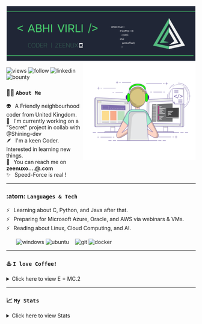 <img alt="banner" src="https://github.com/Zeenuxo/zeenuxo/blob/main/banner.svg"/>
<img align="right" margin="300" alt="coder" width=300" height="260" src="https://github.com/Zeenuxo/zeenuxo/blob/main/coder.gif"/>
                                                                                                                   
![views](https://komarev.com/ghpvc/?username=zeenuxo&label=Profile%20views&color=48d06d&style=plastic)
![follow](https://img.shields.io/github/followers/zeenuxo?color=48d06d&label=Follow%20Me&style=plastic)
![linkedin](https://img.shields.io/twitter/url?color=48d06d&label=LinkedIn&style=plastic&url=https%3A%2F%2Flinkedin.com%2Fin%2F.....-v-a5020b238)
![bounty](https://img.shields.io/bountysource/team/zeenuxo/activity?color=48d06d&label=Bounty%20Count&style=plastic)




### :technologist: `About Me`

:alien:      &thinsp;  A Friendly neighbourhood coder from United Kingdom.  <br>
:ninja:      &thinsp;  I'm currently working on a "Secret" project in collab with @Shining-dev <br>
:feather:    &thinsp;  I'm a keen Coder. Interested in learning new things. <br>
:postbox:    &thinsp;  You can reach me on **zeenuxo....@.com**             <br>
:sparkles:   &thinsp;  Speed-Force is real ! 
 
 
 ---


### :atom: `Languages & Tech` 

:zap:    &thinsp;   Learning about C, Python, and Java after that.                       <br>
:zap:    &thinsp;   Preparing for Microsoft Azure, Oracle, and AWS via webinars & VMs.   <br>
:zap:    &thinsp;   Reading about Linux, Cloud Computing, and AI.                        <br>


&thinsp; &thinsp; &thinsp; &thinsp; ![windows](https://img.shields.io/badge/Windows-0078D6?style=flat&logo=windows&logoColor=white&color=48d06d) 
                                    ![ubuntu](https://img.shields.io/badge/Ubuntu-E95420?style=flat&logo=ubuntu&logoColor=white&color=48d06d") &nbsp;&nbsp;
                                    ![git](https://img.shields.io/badge/Git-F05032?style=flat&logo=git&logoColor=white&color=48d06d) 
                                    ![docker](https://img.shields.io/badge/Docker-2CA5E0?style=flat&logo=docker&logoColor=white&color=48d06d)


---

     
### :hotsprings: `I love Coffee!`

<details>

<summary>Click here to view E = MC.2</summary>

:heavy_dollar_sign:  &thinsp; `If, E = Energy, M = Milk, C = Coffee`        <br>
:heavy_dollar_sign:  &thinsp; `E = M.C.2`                   <br>
:heavy_dollar_sign:  &thinsp; `E = Milk x Coffee.2`         <br>
:heavy_dollar_sign:  &thinsp; `E in 1 Cup x (V = pi.r.2)`   <br>
:heavy_dollar_sign:  &thinsp;  `:)`
 
</details>

---


### :chart_with_upwards_trend: `My Stats`

<details>
 
<summary>Click here to view Stats</summary>
 
![stat](https://github-readme-stats.vercel.app/api?username=zeenuxo&theme=vue-dark&title_color=48d06d&text_color=f0f1f1&icon_color=48d06d&bg_color=202636&langs_count=3) 
![languages](https://github-readme-stats.vercel.app/api/top-langs/?username=zeenuxo&hide=java,html,tex&title_color=48d06d&text_color=f0f1f1&icon_color=48d06d&bg_color=202636&langs_count=3")
 
</details>




